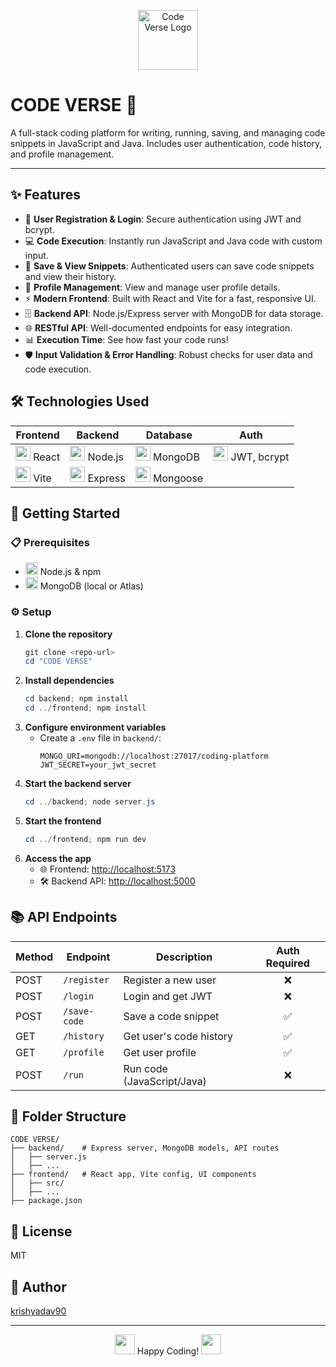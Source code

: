 <p align="center">
  <img src="https://img.icons8.com/color/96/000000/source-code.png" alt="Code Verse Logo" width="96"/>
</p>

# CODE VERSE 🚀

A full-stack coding platform for writing, running, saving, and managing code snippets in JavaScript and Java. Includes user authentication, code history, and profile management.

---

## ✨ Features
- 🔐 **User Registration & Login**: Secure authentication using JWT and bcrypt.
- 💻 **Code Execution**: Instantly run JavaScript and Java code with custom input.
- 📝 **Save & View Snippets**: Authenticated users can save code snippets and view their history.
- 👤 **Profile Management**: View and manage user profile details.
- ⚡ **Modern Frontend**: Built with React and Vite for a fast, responsive UI.
- 🗄️ **Backend API**: Node.js/Express server with MongoDB for data storage.
- 🌐 **RESTful API**: Well-documented endpoints for easy integration.
- 📊 **Execution Time**: See how fast your code runs!
- 🛡️ **Input Validation & Error Handling**: Robust checks for user data and code execution.

## 🛠️ Technologies Used

| Frontend | Backend | Database | Auth |
|----------|--------|----------|------|
| <img src="https://img.icons8.com/color/48/000000/react-native.png" width="24"/> React | <img src="https://img.icons8.com/color/48/000000/nodejs.png" width="24"/> Node.js | <img src="https://img.icons8.com/color/48/000000/mongodb.png" width="24"/> MongoDB | <img src="https://img.icons8.com/color/48/000000/key-security.png" width="24"/> JWT, bcrypt |
| <img src="https://img.icons8.com/color/48/000000/vite.png" width="24"/> Vite | <img src="https://img.icons8.com/color/48/000000/express.png" width="24"/> Express | <img src="https://img.icons8.com/color/48/000000/mongoose.png" width="24"/> Mongoose | |

## 🏁 Getting Started

### 📋 Prerequisites
- <img src="https://img.icons8.com/color/48/000000/nodejs.png" width="20"/> Node.js & npm
- <img src="https://img.icons8.com/color/48/000000/mongodb.png" width="20"/> MongoDB (local or Atlas)

### ⚙️ Setup
1. **Clone the repository**
   ```powershell
   git clone <repo-url>
   cd "CODE VERSE"
   ```
2. **Install dependencies**
   ```powershell
   cd backend; npm install
   cd ../frontend; npm install
   ```
3. **Configure environment variables**
   - Create a `.env` file in `backend/`:
     ```env
     MONGO_URI=mongodb://localhost:27017/coding-platform
     JWT_SECRET=your_jwt_secret
     ```
4. **Start the backend server**
   ```powershell
   cd ../backend; node server.js
   ```
5. **Start the frontend**
   ```powershell
   cd ../frontend; npm run dev
   ```
6. **Access the app**
   - 🌐 Frontend: [http://localhost:5173](http://localhost:5173)
   - 🛠️ Backend API: [http://localhost:5000](http://localhost:5000)

## 📚 API Endpoints

| Method | Endpoint         | Description                       | Auth Required |
|--------|------------------|-----------------------------------|:------------:|
| POST   | `/register`      | Register a new user               | ❌           |
| POST   | `/login`         | Login and get JWT                 | ❌           |
| POST   | `/save-code`     | Save a code snippet               | ✅           |
| GET    | `/history`       | Get user's code history           | ✅           |
| GET    | `/profile`       | Get user profile                  | ✅           |
| POST   | `/run`           | Run code (JavaScript/Java)        | ❌           |

## 📁 Folder Structure
```
CODE VERSE/
├── backend/    # Express server, MongoDB models, API routes
│   ├── server.js
│   ├── ...
├── frontend/   # React app, Vite config, UI components
│   ├── src/
│   ├── ...
├── package.json
```

## 📝 License
MIT

## 👤 Author
[krishyadav90](https://github.com/krishyadav90)

---

<p align="center">
  <img src="https://img.icons8.com/color/48/000000/rocket.png" width="32"/> Happy Coding! <img src="https://img.icons8.com/color/48/000000/keyboard.png" width="32"/>
</p>

